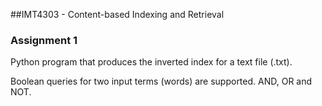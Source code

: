 ##IMT4303 - Content-based Indexing and Retrieval
### Assignment 1

Python program that produces the inverted index for a text file (.txt).

Boolean queries for two input terms (words) are supported. AND, OR and NOT.

